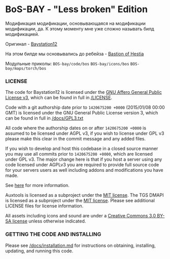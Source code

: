 # BoS-BAY - "Less broken" Edition
Модификация модификации, основывающаяся на модификации модификации, да. К этому моменту мне уже сложно называть билд модификацией.

Оригинал - [Baystation12](https://github.com/baystation12/baystation12)

На этом билде мы основывались до ребейза - [Bastion of Hestia](https://github.com/BoHBranch/BoH-Bay) 

Модульные приколы:
`BOS-bay/code/bos`
`BOS-bay/icons/bos`
`BOS-bay/maps/torch/bos`
### LICENSE

The code for Baystation12 is licensed under the [GNU Affero General Public License v3](http://www.gnu.org/licenses/agpl.html), which can be found in full in [/LICENSE](/LICENSE).

Code with a git authorship date prior to `1420675200 +0000` (2015/01/08 00:00 GMT) is licensed under the GNU General Public License version 3, which can be found in full in [/docs/GPL3.txt](/docs/GPL3.txt)

All code where the authorship dates on or after `1420675200 +0000` is assumed to be licensed under AGPL v3, if you wish to license under GPL v3 please make this clear in the commit message and any added files.

If you wish to develop and host this codebase in a closed source manner you may use all commits prior to `1420675200 +0000`, which are licensed under GPL v3. The major change here is that if you host a server using any code licensed under AGPLv3 you are required to provide full source code for your servers users as well including addons and modifications you have made.

See [here](https://www.gnu.org/licenses/why-affero-gpl.html) for more information.

Auxtools is licensed as a subproject under the [MIT license](https://en.wikipedia.org/wiki/MIT_License).
The TGS DMAPI is licensed as a subproject under the [MIT license](https://en.wikipedia.org/wiki/MIT_License).
Please see additional LICENSE files for license information.

All assets including icons and sound are under a [Creative Commons 3.0 BY-SA license](http://creativecommons.org/licenses/by-sa/3.0/) unless otherwise indicated.

### GETTING THE CODE AND INSTALLING

Please see [/docs/installation.md](/docs/installation.md) for instructions on obtaining, installing, updating, and running this code.

